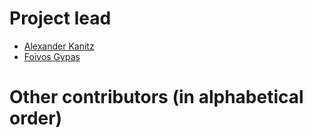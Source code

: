 # Project lead
* [Alexander Kanitz](https://github.com/uniqueg)
* [Foivos Gypas](https://github.com/fgypas)
# Other contributors (in alphabetical order)
